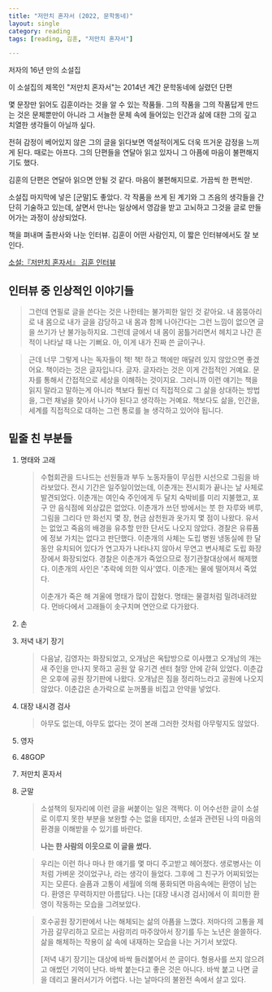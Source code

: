 ```yaml
---
title: "저만치 혼자서 (2022, 문학동네)"
layout: single
category: reading
tags: [reading, 김훈, "저만치 혼자서"]

---
```


저자의 16년 만의 소설집

이 소설집의 제목인 "저만치 혼자서"는 2014년 계간 문학동네에 실렸던 단편

몇 문장만 읽어도 김훈이라는 것을 알 수 있는 작품들. 그의 작품을 그의 작품답게 만드는 것은 문체뿐만이 아니라 그 서늘한 문체 속에 들어있는 인간과 삶에 대한 그의 깊고 치열한 생각들이 아닐까 싶다.

전혀 감정이 베어있지 않은 그의 글을 읽다보면 역설적이게도 더욱 뜨거운 감정을 느끼게 된다. 때로는 아프다. 그의 단편들을 연달아 읽고 있자니 그 아픔에 마음이 불편해지기도 했다.

김훈의 단편은 연달아 읽으면 안될 것 같다. 마음이 불편해지므로. 가끔씩 한 편씩만.

소설집 마지막에 넣은 [군말]도 좋았다. 각 작품을 쓰게 된 계기와 그 즈음의 생각들을 간단히 기술하고 있는데, 살면서 만나는 일상에서 영감을 받고 고뇌하고 그것을 글로 만들어가는 과정이 상상되었다.

책을 펴내며 출판사와 나눈 인터뷰. 김훈이 어떤 사람인지, 이 짧은 인터뷰에서도 잘 보인다.

[소설:『저만치 혼자서』 김훈 인터뷰](https://www.youtube.com/watch?v=5TthX6sdFfM&t=297s)

## 인터뷰 중 인상적인 이야기들

>  그런데 연필로 글을 쓴다는 것은 나한테는 불가피한 일인 것 같아요. 내 몸뚱아리로 내 몸으로 내가 글을 감당하고 내 몸과 함께 나아간다는 그런 느낌이 없으면 글을 쓰기가 난 불가능하지요. 그런데 글에서 내 몸이 꿈틀거리면서 헤치고 나간 흔적이 나타날 때 나는 기뻐요. 아, 이게 내가 진짜 쓴 글이구나.

>  근데 너무 그렇게 나는 독자들이 책! 책! 하고 책에만 매달려 있지 않았으면 좋겠어요. 책이라는 것은 글자입니다. 글자. 글자라는 것은 이게 간접적인 거예요. 문자를 통해서 간접적으로 세상을 이해하는 것이지요. 그러니까 이런 얘기는 책을 읽지 말라고 말하는게 아니라 책보다 훨씬 더 직접적으로 그 삶을 상대하는 방법을, 그런 채널을 찾아서 나가야 된다고 생각하는 거예요. 책보다도 삶을, 인간을, 세계를 직접적으로 대하는 그런 통로를 늘 생각하고 있어야 됩니다.

## 밑줄 친 부분들

1. 명태와 고래

   > 수협회관을 드나드는 선원들과 부두 노동자들이 무심한 시선으로 그림을 바라보았다. 전시 기간은 일주일이었는데, 이춘개는 전시회가 끝나는 날 사체로 발견되었다. 이춘개는 여인숙 주인에게 두 달치 숙박비를 미리 지불했고, 포구 안 음식점에 외상값은 없었다. 이춘개가 쓰던 방에서는 붓 한 자루와 벼루, 그림을 그리다 만 화선지 몇 장, 현금 삼천원과 옷가지 몇 점이 나왔다. 유서는 없었고 죽음의 배경을 유추할 만한 단서도 나오지 않았다. 경찰은 유류품에 정보 가치는 없다고 판단했다. 이춘개의 사체는 도립 병원 냉동실에 한 달 동안 유치되어 있다가 연고자가 나타나지 않아서 무연고 변사체로 도립 화장장에서 화장되었다. 경찰은 이춘개가 죽었으므로 정기관찰대상에서 해제했다. 이춘개의 사인은 '추락에 의한 익사'였다. 이춘개는 물에 떨어져서 죽었다.
   >
   > 이춘개가 죽은 해 겨울에 명태가 많이 잡혔다. 명태는 물결처럼 밀려내려왔다. 먼바다에서 고래들이 솟구치며 연안으로 다가왔다.

2. 손

3. 저녁 내기 장기

   > 다음날, 김영자는 화장되었고, 오개남은 옥탑방으로 이사했고 오개남의 개는 새 주인을 만나지 못하고 공원 앞 유기견 센터 철망 안에 갇혀 있었다. 이춘갑은 오후에 공원 장기판에 나왔다. 오개남은 짐을 정리하느라고 공원에 나오지 않았다. 이춘갑은 손가락으로 눈꺼풀을 비집고 안약을 넣었다.

4. 대장 내시경 검사

   > 아무도 없는데, 아무도 없다는 것이 본래 그러한 것처럼 아무렇지도 않았다.

5. 영자

6. 48GOP

7. 저만치 혼자서

8. 군말

   > 소설책의 뒷자리에 이런 글을 써붙이는 일은 객쩍다. 이 어수선한 글이 소설로 이루지 못한 부분을 보완할 수는 없을 테지만, 소설과 관련된 나의 마음의 환경을 이해받을 수 있기를 바란다.
   >
   > **나는 한 사람의 이웃으로 이 글을 썼다.**

   > 우리는 이런 하나 마나 한 얘기를 몇 마디 주고받고 헤어졌다. 생로병사는 이처럼 가벼운 것이었구나, 라는 생각이 들었다. 그후에 그 친구가 어찌되었는지는 모른다. 슬픔과 고통이 세월에 의해 풍화되면 마음속에는 환영이 남는다. 환영은 무력하지만 아름답다. 나는 [대장 내시경 검사]에서 이 희미한 환영이 작동하는 모습을 그려보았다.

   > 호수공원 장기판에서 나는 해체되는 삶의 아픔을 느꼈다. 저마다의 고통을 제가끔 갈무리하고 모르는 사람끼리 마주앉아서 장기를 두는 노년은 쓸쓸하다. 삶을 해체하는 작용이 삶 속에 내재하는 모습을 나는 거기서 보았다.
   >
   > [저녁 내기 장기]는 대상에 바싹 들러붙어서 쓴 글이다. 형용사를 쓰지 않으려고 애썼던 기억이 난다. 바싹 붙는다고 좋은 것은 아니다. 바싹 붙고 나면 글을 데리고 물러서기가 어렵다. 나는 날마다의 불완전 속에서 살고 있다.

